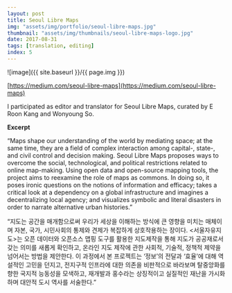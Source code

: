 ```yaml
---
layout: post
title: Seoul Libre Maps
img: "assets/img/portfolio/seoul-libre-maps.jpg"
thumbnail: "assets/img/thumbnails/seoul-libre-maps-logo.jpg"
date: 2017-08-31
tags: [translation, editing]
index: 5
---
```


![image]({{ site.baseurl }}/{{ page.img }})

[https://medium.com/seoul-libre-maps](https://medium.com/seoul-libre-maps)

I participated as editor and translator for Seoul Libre Maps, curated by E Roon Kang and Wonyoung So.

__Excerpt__

“Maps shape our understanding of the world by mediating space; at the same time, they are a field of complex interaction among capital-, state-, and civil control and decision making. Seoul Libre Maps proposes ways to overcome the social, technological, and political restrictions related to online map-making. Using open data and open-source mapping tools, the project aims to reexamine the role of maps as commons. In doing so, it poses ironic questions on the notions of information and efficacy; takes a critical look at a dependency on a global infrastructure and imagines a decentralizing local agency; and visualizes symbolic and literal disasters in order to narrate alternative urban histories.”

“지도는 공간을 매개함으로써 우리가 세상을 이해하는 방식에 큰 영향을 미치는 매체이며 자본, 국가, 시민사회의 통제와 견제가 복잡하게 상호작용하는 장이다. <서울자유지도>는 오픈 데이터와 오픈소스 맵핑 도구를 활용한 지도제작을 통해 지도가 공공재로서 갖는 의미를 새롭게 확인하고, 온라인 지도 제작에 관한 사회적, 기술적, 정책적 제약을 넘어서는 방법을 제안한다. 이 과정에서 본 프로젝트는 ‘정보’의 전달과 ‘효율’에 대해 역설적인 고민을 던지고, 전지구적 인프라에 대한 의존을 비판적으로 바라보며 탈중앙화를 향한 국지적 능동성을 모색하고, 재개발과 홍수라는 상징적이고 실질적인 재난을 가시화하며 대안적 도시 역사를 서술한다.”